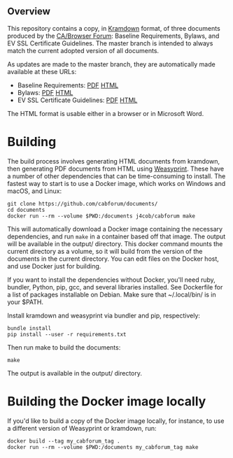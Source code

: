 ## Overview

This repository contains a copy, in [Kramdown](http://kramdown.gettalong.org/)
format, of three documents produced by the [CA/Browser Forum](https://cabforum.org/):
Baseline Requirements, Bylaws, and EV SSL Certificate Guidelines. The master
branch is intended to always match the current adopted version of all documents.

As updates are made to the master branch, they are automatically made available
at these URLs:

 - Baseline Requirements: [PDF](https://cabforum-travis-artifacts.s3-us-west-2.amazonaws.com/builds/master/BR.pdf) [HTML](https://cabforum-travis-artifacts.s3-us-west-2.amazonaws.com/builds/master/BR.html)
 - Bylaws: [PDF](https://cabforum-travis-artifacts.s3-us-west-2.amazonaws.com/builds/master/Bylaws.pdf) [HTML](https://cabforum-travis-artifacts.s3-us-west-2.amazonaws.com/builds/master/Bylaws.html)
 - EV SSL Certificate Guidelines: [PDF](https://cabforum-travis-artifacts.s3-us-west-2.amazonaws.com/builds/master/EVG.pdf) [HTML](https://cabforum-travis-artifacts.s3-us-west-2.amazonaws.com/builds/master/EVG.html)

The HTML format is usable either in a browser or in Microsoft Word.

# Building

The build process involves generating HTML documents from kramdown, then
generating PDF documents from HTML using [Weasyprint](http://weasyprint.org/).
These have a number of other dependencies that can be time-consuming to install.
The fastest way to start is to use a Docker image, which works on Windows and
macOS, and Linux:

    git clone https://github.com/cabforum/documents/
    cd documents
    docker run --rm --volume $PWD:/documents j4cob/cabforum make

This will automatically download a Docker image containing the necessary
dependencies, and run `make` in a container based off that image.
The output will be available in the output/ directory. This docker command
mounts the current directory as a volume, so it will build from the version of
the documents in the current directory. You can edit files on the Docker host,
and use Docker just for building.

If you want to install the dependencies without Docker, you'll need ruby,
bundler, Python, pip, gcc, and several libraries installed.
See Dockerfile for a list of packages installable on Debian. Make sure that
~/.local/bin/ is in your $PATH.

Install kramdown and weasyprint via bundler and pip, respectively:

```
bundle install
pip install --user -r requirements.txt
```

Then run make to build the documents:

```
make
```

The output is available in the output/ directory.

# Building the Docker image locally

If you'd like to build a copy of the Docker image locally, for instance, to use
a different version of Weasyprint or kramdown, run:

    docker build --tag my_cabforum_tag .
    docker run --rm --volume $PWD:/documents my_cabforum_tag make

